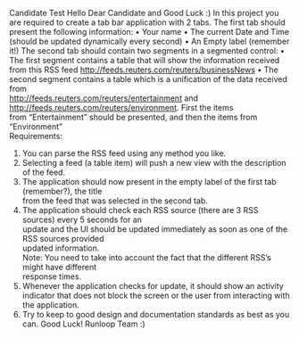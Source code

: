 Candidate	Test
Hello	Dear	Candidate	and	Good	Luck	:)
In	this	project	you	are	required	to	create	a	tab	bar	application	with 2	tabs.
The	first	tab	should	present	the	following	information:
• Your	name
• The	current	Date	and	Time	(should	be	updated	dynamically every	second)
• An	Empty	label (remember	it!)
The	second	tab	should	contain	two	segments in	a	segmented	control:
• The	first	segment	contains	a	table	that	will	show	the	information	received	from this	RSS	feed
http://feeds.reuters.com/reuters/businessNews
• The	second segment	contains	a	table	which	is	a	unification	of	the	data	received	from	
http://feeds.reuters.com/reuters/entertainment and	http://feeds.reuters.com/reuters/environment.	First	the	items	
from	“Entertainment”	should	be	presented,	and	then	the	items	from	“Environment”	
Requirements:
1. You	can	parse	the	RSS	feed	using	any	method	you	like.
2. Selecting	a	feed	(a	table	item)	will	push	a	new	view	with	the	description	of	the	feed.
3. The	application	should	now	present	in	the	empty	label	of	the	first	tab (remember?),	the	title	
from	the	feed	that	was	selected	in	the	second	tab.
4. The	application	should	check	each	RSS	source	(there	are	3	RSS	sources)	every	5	seconds	for	an	
update and	the UI	should	be	updated	immediately	as	soon	as	one	of	the	RSS	sources	provided	
updated	information.	
Note:	You	need	to	take	into	account	the	fact	that	the	different	RSS’s	might	have	different	
response	times.
5. Whenever	the	application	checks	for	update,	it	should	show	an activity	indicator	that	does	not	
block	the	screen or	the	user	from	interacting	with	the	application.
6. Try	to	keep	to	good	design	and	documentation	standards	as	best	as	you	can.
Good	Luck!
Runloop Team :)